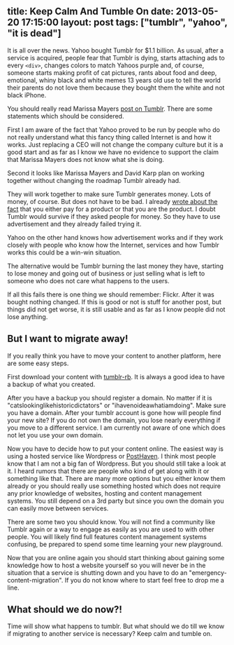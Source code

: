 title: Keep Calm And Tumble On
date: 2013-05-20 17:15:00
layout: post
tags: ["tumblr", "yahoo", "it is dead"]
---
It is all over the news. Yahoo bought Tumblr for $1.1 billion. As usual, after a service is acquired, people fear that Tumblr is dying, starts attaching ads to every ```<div>```, changes colors to match Yahoos purple and, of course, someone starts making profit of cat pictures, rants about food and deep, emotional, whiny black and white memes 13 years old use to tell the world their parents do not love them because they bought them the white and not black iPhone.
<!--MORE-->

You should really read Marissa Mayers [post on Tumblr][1]. There are some statements which should be considered.

First I am aware of the fact that Yahoo proved to be run by people who do not really understand what this fancy thing called Internet is and how it works. Just replacing a CEO will not change the company culture but it is a good start and as far as I know we have no evidence to support the claim that Marissa Mayers does not know what she is doing.

Second it looks like Marissa Mayers and David Karp plan on working together without changing the roadmap Tumblr already had.

They will work together to make sure Tumblr generates money. Lots of money, of course. But does not have to be bad. I already [wrote about the fact][2] that you either pay for a product or that you are the product. I doubt Tumblr would survive if they asked people for money. So they have to use advertisement and they already failed trying it.

Yahoo on the other hand knows how advertisement works and if they work closely with people who know how the Internet, services and how Tumblr works this could be a win-win situation.

The alternative would be Tumblr burning the last money they have, starting to lose money and going out of business or just selling what is left to someone who does not care what happens to the users.

If all this fails there is one thing we should remember: Flickr. After it was bought nothing changed. If this is good or not is stuff for another post, but things did not get worse, it is still usable and as far as I know people did not lose anything.

## But I want to migrate away!
If you really think you have to move your content to another platform, here are some easy steps.

First download your content with [tumblr-rb][3]. It is always a good idea to have a backup of what you created.

After you have a backup you should register a domain. No matter if it is "catslookinglikehistoricdictators" or "ihavenoideawhatiamdoing". Make sure you have a domain. After your tumblr account is gone how will people find your new site? If you do not own the domain, you lose nearly everything if you move to a different service. I am currently not aware of one which does not let you use your own domain.

Now you have to decide how to put your content online. The easiest way is using a hosted service like Wordpress or [PostHaven][4]. I think most people know that I am not a big fan of Wordpress. But you should still take a look at it. I heard rumors that there are people who kind of get along with it or something like that. There are many more options but you either know them already or you should really use something hosted which does not require any prior knowledge of websites, hosting and content management systems. You still depend on a 3rd party but since you own the domain you can easily move between services.

There are some two you should know. You will not find a community like Tumblr again or a way to engage as easily as you are used to with other people. You will likely find full features content management systems confusing, be prepared to spend some time learning your new playground.

Now that you are online again you should start thinking about gaining some knowledge how to host a website yourself so you will never be in the situation that a service is shutting down and you have to do an "emergency-content-migration". If you do not know where to start feel free to drop me a line.

## What should we do now?!
Time will show what happens to tumblr. But what should we do till we know if migrating to another service is necessary? Keep calm and tumble on.

[1]: http://marissamayr.tumblr.com/post/50902274591/im-delighted-to-announce-that-weve-reached-an
[2]: http://www.screamingatmyscreen.com/2013/1/i-am-the-product-and-that-is-okay/
[3]: http://mwunsch.tumblr.com/post/50840768162/backup-your-tumblr-with-tumblr-rb-v2-1-0
[4]: https://posthaven.com